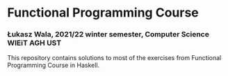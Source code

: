 # Functional Programming Course
### Łukasz Wala, 2021/22 winter semester, Computer Science WIEiT AGH UST

This repository contains solutions to most of the exercises from Functional Programming Course in Haskell.
